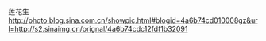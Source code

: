 莲花生
http://photo.blog.sina.com.cn/showpic.html#blogid=4a6b74cd010008gz&url=http://s2.sinaimg.cn/orignal/4a6b74cdc12fdf1b32091
